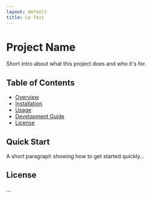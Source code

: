 ```yaml
---
layout: default
title: Le Test
---
```

# Project Name

Short intro about what this project does and who it's for.

## Table of Contents

- [Overview](docs/OVERVIEW)
- [Installation](docs/INSTALL)
- [Usage](docs/USAGE)
- [Development Guide](docs/DEV_GUIDE)
- [License](#license)

## Quick Start

A short paragraph showing how to get started quickly...

## License

...
